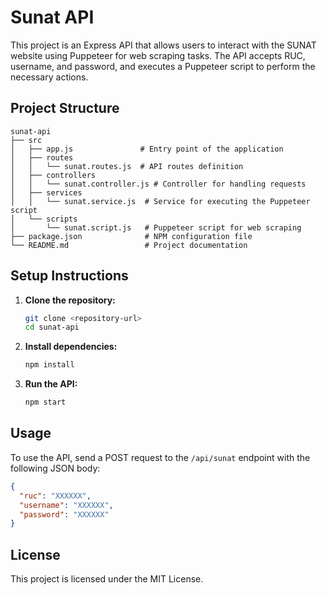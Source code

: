 # Sunat API

This project is an Express API that allows users to interact with the SUNAT website using Puppeteer for web scraping tasks. The API accepts RUC, username, and password, and executes a Puppeteer script to perform the necessary actions.

## Project Structure

```
sunat-api
├── src
│   ├── app.js               # Entry point of the application
│   ├── routes
│   │   └── sunat.routes.js  # API routes definition
│   ├── controllers
│   │   └── sunat.controller.js # Controller for handling requests
│   ├── services
│   │   └── sunat.service.js  # Service for executing the Puppeteer script
│   └── scripts
│       └── sunat.script.js   # Puppeteer script for web scraping
├── package.json              # NPM configuration file
└── README.md                 # Project documentation
```

## Setup Instructions

1. **Clone the repository:**
   ```bash
   git clone <repository-url>
   cd sunat-api
   ```

2. **Install dependencies:**
   ```bash
   npm install
   ```

3. **Run the API:**
   ```bash
   npm start
   ```

## Usage

To use the API, send a POST request to the `/api/sunat` endpoint with the following JSON body:

```json
{
  "ruc": "XXXXXX",
  "username": "XXXXXX",
  "password": "XXXXXX"
}
```

## License

This project is licensed under the MIT License.